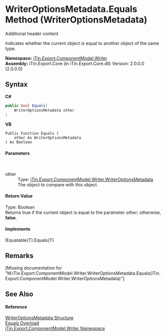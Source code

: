 # WriterOptionsMetadata.Equals Method (WriterOptionsMetadata)
Additional header content 

Indicates whether the current object is equal to another object of the same type.

**Namespace:**&nbsp;<a href="N_iTin_Export_ComponentModel_Writer">iTin.Export.ComponentModel.Writer</a><br />**Assembly:**&nbsp;iTin.Export.Core (in iTin.Export.Core.dll) Version: 2.0.0.0 (2.0.0.0)

## Syntax

**C#**<br />
``` C#
public bool Equals(
	WriterOptionsMetadata other
)
```

**VB**<br />
``` VB
Public Function Equals ( 
	other As WriterOptionsMetadata
) As Boolean
```


#### Parameters
&nbsp;<dl><dt>other</dt><dd>Type: <a href="T_iTin_Export_ComponentModel_Writer_WriterOptionsMetadata">iTin.Export.ComponentModel.Writer.WriterOptionsMetadata</a><br />The object to compare with this object.</dd></dl>

#### Return Value
Type: Boolean<br />Returns true if the current object is equal to the parameter *other*; otherwise, <strong>false</strong>.

#### Implements
IEquatable(T).Equals(T)<br />

## Remarks
\[Missing <remarks> documentation for "M:iTin.Export.ComponentModel.Writer.WriterOptionsMetadata.Equals(iTin.Export.ComponentModel.Writer.WriterOptionsMetadata)"\]

## See Also


#### Reference
<a href="T_iTin_Export_ComponentModel_Writer_WriterOptionsMetadata">WriterOptionsMetadata Structure</a><br /><a href="Overload_iTin_Export_ComponentModel_Writer_WriterOptionsMetadata_Equals">Equals Overload</a><br /><a href="N_iTin_Export_ComponentModel_Writer">iTin.Export.ComponentModel.Writer Namespace</a><br />